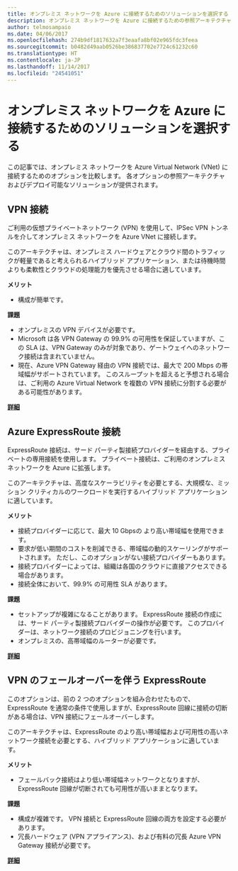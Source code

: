 ```yaml
---
title: オンプレミス ネットワークを Azure に接続するためのソリューションを選択する
description: オンプレミス ネットワークを Azure に接続するための参照アーキテクチャを比較します。
author: telmosampaio
ms.date: 04/06/2017
ms.openlocfilehash: 274b9df1817632a7f3eaafa8bf02e965fdc3feea
ms.sourcegitcommit: b0482d49aab0526be386837702e7724c61232c60
ms.translationtype: HT
ms.contentlocale: ja-JP
ms.lasthandoff: 11/14/2017
ms.locfileid: "24541051"
---
```

# <a name="choose-a-solution-for-connecting-an-on-premises-network-to-azure"></a>オンプレミス ネットワークを Azure に接続するためのソリューションを選択する

この記事では、オンプレミス ネットワークを Azure Virtual Network (VNet) に接続するためのオプションを比較します。 各オプションの参照アーキテクチャおよびデプロイ可能なソリューションが提供されます。

## <a name="vpn-connection"></a>VPN 接続

ご利用の仮想プライベートネットワーク (VPN) を使用して、IPSec VPN トンネルを介してオンプレミス ネットワークを Azure VNet に接続します。

このアーキテクチャは、オンプレミス ハードウェアとクラウド間のトラフィックが軽量であると考えられるハイブリッド アプリケーション、または待機時間よりも柔軟性とクラウドの処理能力を優先させる場合に適しています。

**メリット**

- 構成が簡単です。

**課題**

- オンプレミスの VPN デバイスが必要です。
- Microsoft は各 VPN Gateway の 99.9% の可用性を保証していますが、この SLA は、VPN Gateway のみが対象であり、ゲートウェイへのネットワーク接続は含まれていません。
- 現在、Azure VPN Gateway 経由の VPN 接続では、最大で 200 Mbps の帯域幅がサポートされています。 このスループットを超えると予想される場合は、ご利用の Azure Virtual Network を複数の VPN 接続に分割する必要がある可能性があります。

**[詳細][vpn]**

## <a name="azure-expressroute-connection"></a>Azure ExpressRoute 接続

ExpressRoute 接続は、サード パーティ製接続プロバイダーを経由する、プライベートの専用接続を使用します。 プライベート接続は、ご利用のオンプレミス ネットワークを Azure に拡張します。 

このアーキテクチャは、高度なスケーラビリティを必要とする、大規模な、ミッション クリティカルのワークロードを実行するハイブリッド アプリケーションに適しています。 

**メリット**

- 接続プロバイダーに応じて、最大 10 Gbpsの より高い帯域幅を使用できます。
- 要求が低い期間のコストを削減できる、帯域幅の動的スケーリングがサポートされます。 ただし、このオプションがない接続プロバイダーもあります。
- 接続プロバイダーによっては、組織は各国のクラウドに直接アクセスできる場合があります。
- 接続全体において、99.9% の可用性 SLA があります。

**課題**

- セットアップが複雑になることがあります。 ExpressRoute 接続の作成には、サード パーティ製接続プロバイダーの操作が必要です。 このプロバイダーは、ネットワーク接続のプロビジョニングを行います。
- オンプレミスの、高帯域幅のルーターが必要です。

**[詳細][expressroute]**

## <a name="expressroute-with-vpn-failover"></a>VPN のフェールオーバーを伴う ExpressRoute

このオプションは、前の 2 つのオプションを組み合わせたもので、ExpressRoute を通常の条件で使用しますが、ExpressRoute 回線に接続の切断がある場合は、VPN 接続にフェールオーバーします。

このアーキテクチャは、ExpressRoute のより高い帯域幅および可用性の高いネットワーク接続を必要とする、ハイブリッド アプリケーションに適しています。 

**メリット**

- フェールバック接続はより低い帯域幅ネットワークとなりますが、ExpressRoute 回線が切断されても可用性が高いままとなります。

**課題**

- 構成が複雑です。 VPN 接続と ExpressRoute 回線の両方を設定する必要があります。
- 冗長ハードウェア (VPN アプライアンス)、および有料の冗長 Azure VPN Gateway 接続が必要です。

**[詳細][expressroute-vpn-failover]**

<!-- links -->
[expressroute]: ./expressroute.md
[expressroute-vpn-failover]: ./expressroute-vpn-failover.md
[vpn]: ./vpn.md